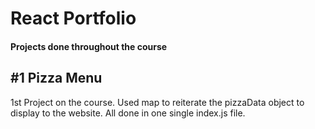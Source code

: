 # React Portfolio

#### Projects done throughout the course

## #1 Pizza Menu

1st Project on the course. Used map to reiterate the pizzaData object to display to the website. All done in one single index.js file.
